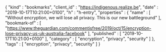 {
  "kind" : "bookmarks",
  "client_id" : "https://indigenous.realize.be",
  "date" : "2019-10-17T10:21:00+0100",
  "h" : "h-entry",
  "properties" : {
    "name" : [ "Without encryption, we will lose all privacy. This is our new battleground" ],
    "bookmark-of" : [ "https://www.theguardian.com/commentisfree/2019/oct/15/encryption-lose-privacy-us-uk-australia-facebook" ],
    "published" : [ "2019-10-17T10:21:00+0100" ],
    "category" : [ "encryption", "privacy", "security" ]
  },
  "tags" : [ "encryption", "privacy", "security" ]
}

